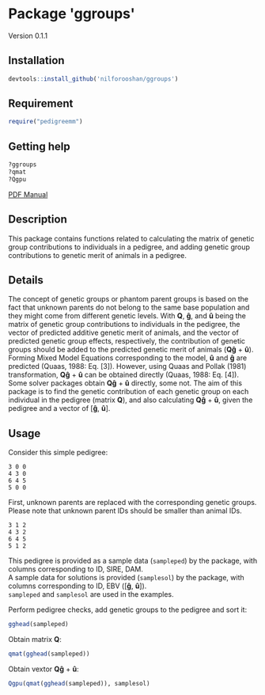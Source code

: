 # Package 'ggroups'

Version 0.1.1

## Installation

```r
devtools::install_github('nilforooshan/ggroups')
```

## Requirement

```r
require("pedigreemm")
```

## Getting help

```r
?ggroups
?qmat
?Qgpu
```

[PDF Manual](https://github.com/nilforooshan/ggroups/blob/master/man/ggroups.pdf)

## Description

This package contains functions related to calculating the matrix of genetic group contributions to individuals in a pedigree, and adding genetic group contributions to genetic merit of animals in a pedigree.

## Details

The concept of genetic groups or phantom parent groups is based on the fact that unknown parents do not belong to the same base population and they might come from different genetic levels. With **Q**, **ĝ**, and **û** being the matrix of genetic group contributions to individuals in the pedigree, the vector of predicted additive genetic merit of animals, and the vector of predicted genetic group effects, respectively, the contribution of genetic groups should be added to the predicted genetic merit of animals (**Qĝ** + **û**).  
Forming Mixed Model Equations corresponding to the model, **û** and **ĝ** are predicted (Quaas, 1988: Eq. [3]). However, using Quaas and Pollak (1981) transformation, **Qĝ** + **û** can be obtained directly (Quaas, 1988: Eq. [4]).  
Some solver packages obtain **Qĝ** + **û** directly, some not. The aim of this package is to find the genetic contribution of each genetic group on each individual in the pedigree (matrix **Q**), and also calculating **Qĝ** + **û**, given the pedigree and a vector of [**ĝ**, **û**].

## Usage

Consider this simple pedigree:

```
3 0 0
4 3 0
6 4 5
5 0 0
```

First, unknown parents are replaced with the corresponding genetic groups.  
Please note that unknown parent IDs should be smaller than animal IDs.

```
3 1 2
4 3 2
6 4 5
5 1 2
```

This pedigree is provided as a sample data (`sampleped`) by the package, with columns corresponding to ID, SIRE, DAM.  
A sample data for solutions is provided (`samplesol`) by the package, with columns corresponding to ID, EBV ([**ĝ**, **û**]).  
`sampleped` and `samplesol` are used in the examples.

Perform pedigree checks, add genetic groups to the pedigree and sort it:

```r
gghead(sampleped)
```

Obtain matrix **Q**:

```r
qmat(gghead(sampleped))
```

Obtain vextor **Qĝ** + **û**:

```r
Qgpu(qmat(gghead(sampleped)), samplesol)
```
